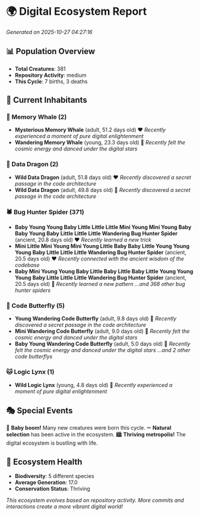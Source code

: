# 🌍 Digital Ecosystem Report
*Generated on 2025-10-27 04:27:16*

## 📊 Population Overview
- **Total Creatures**: 381
- **Repository Activity**: medium
- **This Cycle**: 7 births, 3 deaths

## 👥 Current Inhabitants

### 🐋 Memory Whale (2)
- **Mysterious Memory Whale** (adult, 51.2 days old) ❤️
  *Recently experienced a moment of pure digital enlightenment*
- **Wandering Memory Whale** (young, 23.3 days old) 💛
  *Recently felt the cosmic energy and danced under the digital stars*

### 🐉 Data Dragon (2)
- **Wild Data Dragon** (adult, 51.8 days old) ❤️
  *Recently discovered a secret passage in the code architecture*
- **Wild Data Dragon** (adult, 49.8 days old) 💚
  *Recently discovered a secret passage in the code architecture*

### 🕷️ Bug Hunter Spider (371)
- **Baby Young Young Baby Little Little Little Mini Young Mini Young Baby Baby Young Baby Little Little Little Wandering Bug Hunter Spider** (ancient, 20.8 days old) ❤️
  *Recently learned a new trick*
- **Mini Little Mini Young Mini Young Little Baby Baby Little Young Young Young Baby Little Little Little Wandering Bug Hunter Spider** (ancient, 20.5 days old) ❤️
  *Recently connected with the ancient wisdom of the codebase*
- **Baby Mini Young Young Baby Little Baby Little Baby Little Young Young Young Baby Little Little Little Wandering Bug Hunter Spider** (ancient, 20.5 days old) 💛
  *Recently learned a new pattern*
  *...and 368 other bug hunter spiders*

### 🦋 Code Butterfly (5)
- **Young Wandering Code Butterfly** (adult, 9.8 days old) 💛
  *Recently discovered a secret passage in the code architecture*
- **Mini Wandering Code Butterfly** (adult, 9.0 days old) 💚
  *Recently felt the cosmic energy and danced under the digital stars*
- **Baby Young Wandering Code Butterfly** (adult, 5.0 days old) 💚
  *Recently felt the cosmic energy and danced under the digital stars*
  *...and 2 other code butterflys*

### 🐱 Logic Lynx (1)
- **Wild Logic Lynx** (young, 4.8 days old) 💚
  *Recently experienced a moment of pure digital enlightenment*

## 🎭 Special Events

🎉 **Baby boom!** Many new creatures were born this cycle.
⚰️ **Natural selection** has been active in the ecosystem.
🏙️ **Thriving metropolis!** The digital ecosystem is bustling with life.

## 🔬 Ecosystem Health
- **Biodiversity**: 5 different species
- **Average Generation**: 17.0
- **Conservation Status**: Thriving

*This ecosystem evolves based on repository activity. More commits and interactions create a more vibrant digital world!*